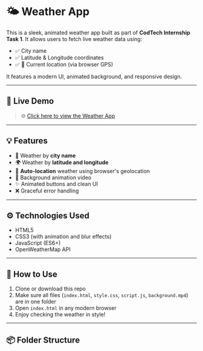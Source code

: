 # 🌤️ Weather App

This is a sleek, animated weather app built as part of **CodTech Internship Task 1**. It allows users to fetch live weather data using:

- ✅ City name
- ✅ Latitude & Longitude coordinates
- ✅ 📍 Current location (via browser GPS)

It features a modern UI, animated background, and responsive design.

---

## 🔗 Live Demo  
> 🌐 [Click here to view the Weather App](https://Sachin-pandey13.github.io/weather-app)

---

## 💡 Features
- 🌆 Weather by **city name**
- 🌍 Weather by **latitude and longitude**
- 📍 **Auto-location** weather using browser's geolocation
- 🎥 Background animation video
- ✨ Animated buttons and clean UI
- ❌ Graceful error handling

---

## ⚙️ Technologies Used
- HTML5
- CSS3 (with animation and blur effects)
- JavaScript (ES6+)
- OpenWeatherMap API

---

## 📁 How to Use
1. Clone or download this repo  
2. Make sure all files (`index.html`, `style.css`, `script.js`, `background.mp4`) are in one folder  
3. Open `index.html` in any modern browser  
4. Enjoy checking the weather in style!

---

## 📦 Folder Structure

